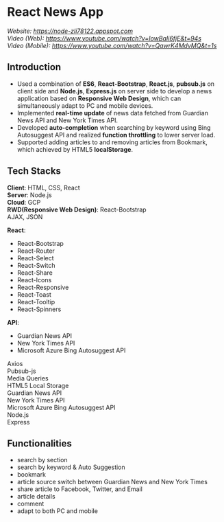# React News App

*Website:        https://node-zli78122.appspot.com*  
*Video (Web):    https://www.youtube.com/watch?v=IowBaIi6fjE&t=94s*  
*Video (Mobile): https://www.youtube.com/watch?v=QawrK4MdvMQ&t=1s*  

## Introduction
* Used a combination of **ES6**, **React-Bootstrap**, **React.js**, **pubsub.js** on client side and **Node.js**, **Express.js** on server side to develop a news application based on **Responsive Web Design**, which can simultaneously adapt to PC and mobile devices.
* Implemented **real-time update** of news data fetched from Guardian News API and New York Times API.
* Developed **auto-completion** when searching by keyword using Bing Autosuggest API and realized **function throttling** to lower server load.
* Supported adding articles to and removing articles from Bookmark, which achieved by HTML5 **localStorage**.

## Tech Stacks
**Client**: HTML, CSS, React  
**Server**: Node.js  
**Cloud**: GCP  
**RWD(Responsive Web Design)**: React-Bootstrap  
AJAX, JSON  

**React**:  
* React-Bootstrap
* React-Router
* React-Select
* React-Switch
* React-Share
* React-Icons
* React-Responsive
* React-Toast
* React-Tooltip
* React-Spinners  

**API**:
* Guardian News API
* New York Times API
* Microsoft Azure Bing Autosuggest API  

Axios  
Pubsub-js  
Media Queries  
HTML5 Local Storage  
Guardian News API  
New York Times API  
Microsoft Azure Bing Autosuggest API  
Node.js  
Express  

## Functionalities
* search by section
* search by keyword & Auto Suggestion
* bookmark
* article source switch between Guardian News and New York Times
* share article to Facebook, Twitter, and Email
* article details
* comment
* adapt to both PC and mobile
